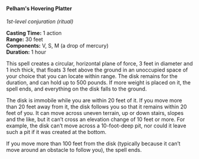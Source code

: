 #### Pelham's Hovering Platter
<!-- previously "Floating Disk" -->
_1st-level conjuration (ritual)_

**Casting Time:** 1 action \
**Range:** 30 feet \
**Components:** V, S, M (a drop of mercury) \
**Duration:** 1 hour

This spell creates a circular, horizontal plane of force, 3 feet in diameter and 1 inch thick, that floats 3 feet above the ground in an unoccupied space of your choice that you can locate within range.
The disk remains for the duration, and can hold up to 500 pounds.
If more weight is placed on it, the spell ends, and everything on the disk falls to the ground.

The disk is immobile while you are within 20 feet of it.
If you move more than 20 feet away from it, the disk follows you so that it remains within 20 feet of you.
It can move across uneven terrain, up or down stairs, slopes and the like, but it can’t cross an elevation change of 10 feet or more.
For example, the disk can’t move across a 10-foot-deep pit, nor could it leave such a pit if it was created at the bottom.

If you move more than 100 feet from the disk (typically because it can’t move around an obstacle to follow you), the spell ends. 
